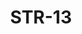 ﻿---
title: "STR-13"
type: "metal"
price: "26700"
price_door: "20900"
price_complect: "23200"
size: "2050мм*860мм, 2050мм*960мм"
picture: door15.jpg
description: "Внешняя отделка Влагостойкий МДФ (10 мм), рис. Париж, Цвет Дуб золотистый + ЛАК + ПАТИНА, Внутренняя отделка влагостойкий МДФ (10мм), рис. Париж, Цвет Дуб золотистый + ЛАК + ПАТИНА, Толщина дверного полотна 110 мм, NANO-утепление полотна минеральная плита ISOVER + ПЕНОПОЛИСТИРОЛ + фольгированный ИЗОЛОН, контуров уплотнения 3, 3 петли на подшипнике, Фрезерованный МДФ наличник 10 мм. Пленка Винорит. Основной замок  Гардиан 3211, Накладка на верхний замок С автоматическими шторками, Дополнительный замок Гардиан 3001, Цилиндр APECS ключ-вертушка, Броненакладка на цилиндр Врезная, Задвижка «Ночной сторож», Ручка Аверс Хром, Эксцентрик"
---

